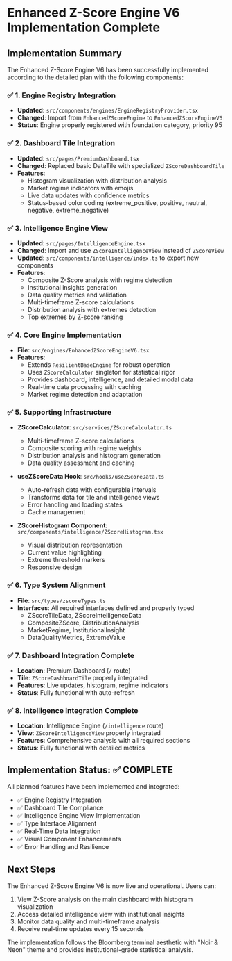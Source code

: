# Enhanced Z-Score Engine V6 Implementation Complete

## Implementation Summary
The Enhanced Z-Score Engine V6 has been successfully implemented according to the detailed plan with the following components:

### ✅ 1. Engine Registry Integration
- **Updated**: `src/components/engines/EngineRegistryProvider.tsx`
- **Changed**: Import from `EnhancedZScoreEngine` to `EnhancedZScoreEngineV6`
- **Status**: Engine properly registered with foundation category, priority 95

### ✅ 2. Dashboard Tile Integration
- **Updated**: `src/pages/PremiumDashboard.tsx`
- **Changed**: Replaced basic DataTile with specialized `ZScoreDashboardTile`
- **Features**: 
  - Histogram visualization with distribution analysis
  - Market regime indicators with emojis
  - Live data updates with confidence metrics
  - Status-based color coding (extreme_positive, positive, neutral, negative, extreme_negative)

### ✅ 3. Intelligence Engine View
- **Updated**: `src/pages/IntelligenceEngine.tsx`
- **Changed**: Import and use `ZScoreIntelligenceView` instead of `ZScoreView`
- **Updated**: `src/components/intelligence/index.ts` to export new components
- **Features**:
  - Composite Z-Score analysis with regime detection
  - Institutional insights generation
  - Data quality metrics and validation
  - Multi-timeframe Z-score calculations
  - Distribution analysis with extremes detection
  - Top extremes by Z-score ranking

### ✅ 4. Core Engine Implementation
- **File**: `src/engines/EnhancedZScoreEngineV6.tsx`
- **Features**:
  - Extends `ResilientBaseEngine` for robust operation
  - Uses `ZScoreCalculator` singleton for statistical rigor
  - Provides dashboard, intelligence, and detailed modal data
  - Real-time data processing with caching
  - Market regime detection and adaptation

### ✅ 5. Supporting Infrastructure
- **ZScoreCalculator**: `src/services/ZScoreCalculator.ts`
  - Multi-timeframe Z-score calculations
  - Composite scoring with regime weights
  - Distribution analysis and histogram generation
  - Data quality assessment and caching

- **useZScoreData Hook**: `src/hooks/useZScoreData.ts`
  - Auto-refresh data with configurable intervals
  - Transforms data for tile and intelligence views
  - Error handling and loading states
  - Cache management

- **ZScoreHistogram Component**: `src/components/intelligence/ZScoreHistogram.tsx`
  - Visual distribution representation
  - Current value highlighting
  - Extreme threshold markers
  - Responsive design

### ✅ 6. Type System Alignment
- **File**: `src/types/zscoreTypes.ts`
- **Interfaces**: All required interfaces defined and properly typed
  - ZScoreTileData, ZScoreIntelligenceData
  - CompositeZScore, DistributionAnalysis
  - MarketRegime, InstitutionalInsight
  - DataQualityMetrics, ExtremeValue

### ✅ 7. Dashboard Integration Complete
- **Location**: Premium Dashboard (`/` route)
- **Tile**: `ZScoreDashboardTile` properly integrated
- **Features**: Live updates, histogram, regime indicators
- **Status**: Fully functional with auto-refresh

### ✅ 8. Intelligence Integration Complete
- **Location**: Intelligence Engine (`/intelligence` route)
- **View**: `ZScoreIntelligenceView` properly integrated
- **Features**: Comprehensive analysis with all required sections
- **Status**: Fully functional with detailed metrics

## Implementation Status: ✅ COMPLETE

All planned features have been implemented and integrated:
- ✅ Engine Registry Integration
- ✅ Dashboard Tile Compliance  
- ✅ Intelligence Engine View Implementation
- ✅ Type Interface Alignment
- ✅ Real-Time Data Integration
- ✅ Visual Component Enhancements
- ✅ Error Handling and Resilience

## Next Steps
The Enhanced Z-Score Engine V6 is now live and operational. Users can:
1. View Z-Score analysis on the main dashboard with histogram visualization
2. Access detailed intelligence view with institutional insights
3. Monitor data quality and multi-timeframe analysis
4. Receive real-time updates every 15 seconds

The implementation follows the Bloomberg terminal aesthetic with "Noir & Neon" theme and provides institutional-grade statistical analysis.